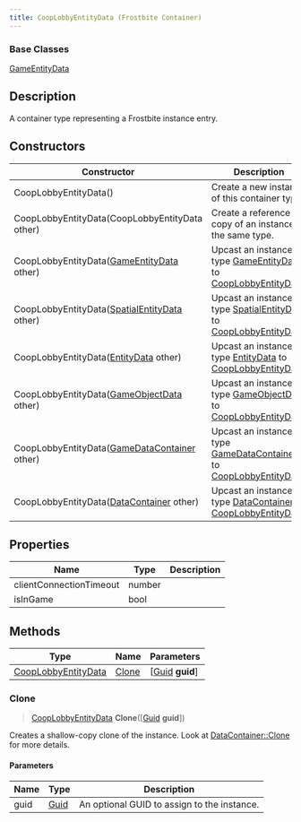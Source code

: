 ```yaml
---
title: CoopLobbyEntityData (Frostbite Container)
---
```

### Base Classes

[GameEntityData](GameEntityData)

## Description

A container type representing a Frostbite instance entry.

## Constructors

| Constructor                                                                    | Description                                                                                                                   |
| ------------------------------------------------------------------------------ | ----------------------------------------------------------------------------------------------------------------------------- |
| CoopLobbyEntityData()                                                          | Create a new instance of this container type.                                                                                 |
| CoopLobbyEntityData(CoopLobbyEntityData other)                                 | Create a reference copy of an instance of the same type.                                                                      |
| CoopLobbyEntityData([GameEntityData](GameEntityData) other)                    | Upcast an instance of type [GameEntityData](GameEntityData) to [CoopLobbyEntityData](CoopLobbyEntityData).                    |
| CoopLobbyEntityData([SpatialEntityData](SpatialEntityData) other)              | Upcast an instance of type [SpatialEntityData](SpatialEntityData) to [CoopLobbyEntityData](CoopLobbyEntityData).              |
| CoopLobbyEntityData([EntityData](EntityData) other)                            | Upcast an instance of type [EntityData](EntityData) to [CoopLobbyEntityData](CoopLobbyEntityData).                            |
| CoopLobbyEntityData([GameObjectData](GameObjectData) other)                    | Upcast an instance of type [GameObjectData](GameObjectData) to [CoopLobbyEntityData](CoopLobbyEntityData).                    |
| CoopLobbyEntityData([GameDataContainer](GameDataContainer) other)              | Upcast an instance of type [GameDataContainer](GameDataContainer) to [CoopLobbyEntityData](CoopLobbyEntityData).              |
| CoopLobbyEntityData([DataContainer](/vext/ref/cls/shr/datacontainer) other) | Upcast an instance of type [DataContainer](/vext/ref/cls/shr/datacontainer) to [CoopLobbyEntityData](CoopLobbyEntityData). |

## Properties

| Name                    | Type   | Description |
| ----------------------- | ------ | ----------- |
| clientConnectionTimeout | number |             |
| isInGame                | bool   |             |

## Methods

| Type                                       | Name            | Parameters                                     |
| ------------------------------------------ | --------------- | ---------------------------------------------- |
| [CoopLobbyEntityData](CoopLobbyEntityData) | [Clone](#clone) | \[[Guid](/vext/ref/cls/shr/guid) **guid**\] |

### Clone

> [CoopLobbyEntityData](CoopLobbyEntityData) **Clone**(\[[Guid](/vext/ref/cls/shr/guid) **guid**\])

Creates a shallow-copy clone of the instance. Look at [DataContainer::Clone](/vext/ref/cls/shr/datacontainer#clone) for more details.

#### Parameters

| Name | Type         | Description                                 |
| ---- | ------------ | ------------------------------------------- |
| guid | [Guid](Guid) | An optional GUID to assign to the instance. |
